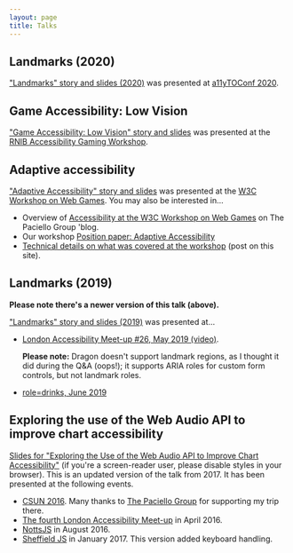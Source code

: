 ```yaml
---
layout: page
title: Talks
---
```


## Landmarks (2020)

["Landmarks" story and slides (2020)](2020/landmarks/) was presented at [a11yTOConf 2020](https://conf.a11yto.com/).

<!-- TODO: Update a11yTO URL when it's a past event. -->

## Game Accessibility: Low Vision

["Game Accessibility: Low Vision" story and slides](2019/game-accessibility-low-vision/) was presented at the [RNIB Accessibility Gaming Workshop](/articles/rnib-accessibility-gaming-workshop).

## Adaptive accessibility

["Adaptive Accessibility" story and slides](2019/web-games/) was presented at the [W3C Workshop on Web Games](https://www.w3.org/2018/12/games-workshop/). You may also be interested in...

 * Overview of [Accessibility at the W3C Workshop on Web Games](https://developer.paciellogroup.com/blog/2019/07/accessibility-at-the-w3c-workshop-on-web-games/) on The Paciello Group 'blog.
 * Our workshop [Position paper: Adaptive Accessibility](https://www.w3.org/2018/12/games-workshop/papers/web-games-adaptive-accessibility.html)
 * [Technical details on what was covered at the workshop](/articles/w3c-workshop-on-web-games/) (post on this site).

## Landmarks (2019)

**Please note there's a newer version of this talk (above).**

["Landmarks" story and slides (2019)](2019/landmarks/) was presented at...

 * [London Accessibility Meet-up #26, May 2019 (video)](https://www.youtube.com/watch?v=urgZm-k8KMk&t=1h23m27s).

   **Please note:** Dragon doesn't support landmark regions, as I thought it did during the Q&A (oops!); it supports ARIA roles for custom form controls, but not landmark roles.

 * [role=drinks, June 2019](https://www.roledrinks.com/in/amsterdam/2019-06-15.html)

## Exploring the use of the Web Audio API to improve chart accessibility

[Slides for "Exploring the Use of the Web Audio API to Improve Chart Accessibility"](2016/audiochart) (if you're a screen-reader user, please disable styles in your browser). This is an updated version of the talk from 2017. It has been presented at the following events.

 * [CSUN 2016](http://www.csun.edu/cod/conference/2016/sessions/index.php/public/presentations/view/269). Many thanks to [The Paciello Group](https://www.paciellogroup.com/) for supporting my trip there.
 * [The fourth London Accessibility Meet-up](http://www.meetup.com/London-Accessibility-Meetup/events/229039168/) in April 2016.
 * [NottsJS](https://nottsjs.org) in August 2016.
 * [Sheffield JS](https://opentechcalendar.co.uk/event/4338) in January 2017. This version added keyboard handling.
